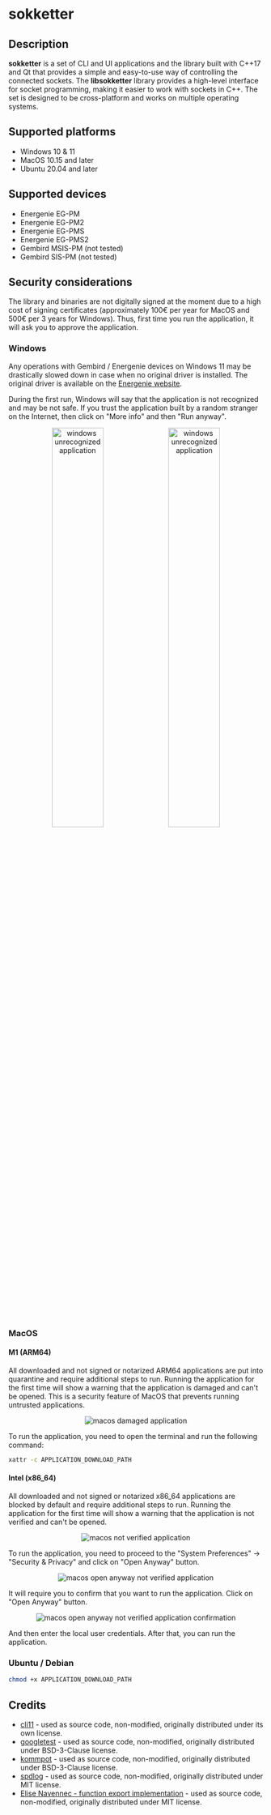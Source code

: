 # sokketter

## Description

**sokketter** is a set of CLI and UI applications and the library built with C++17 and Qt that provides a simple and easy-to-use way of controlling the connected sockets. The **libsokketter** library provides a high-level interface for socket programming, making it easier to work with sockets in C++. The set is designed to be cross-platform and works on multiple operating systems.

## Supported platforms

* Windows 10 & 11
* MacOS 10.15 and later
* Ubuntu 20.04 and later

## Supported devices

* Energenie EG-PM
* Energenie EG-PM2
* Energenie EG-PMS
* Energenie EG-PMS2
* Gembird MSIS-PM (not tested)
* Gembird SIS-PM (not tested)

## Security considerations

The library and binaries are not digitally signed at the moment due to a high cost of signing certificates (approximately 100€ per year for MacOS and 500€ per 3 years for Windows). Thus, first time you run the application, it will ask you to approve the application.

### Windows

Any operations with Gembird / Energenie devices on Windows 11 may be drastically slowed down in case when no original driver is installed.
The original driver is available on the [Energenie website](https://energenie.com/item.aspx?id=7415).

During the first run, Windows will say that the application is not recognized and may be not safe. If you trust the application built by a random stranger on the Internet, then click on "More info" and then "Run anyway".

<p align="center">
<img src="docs/readme-pictures/windows-11-unrecognized-01.png" alt="windows unrecognized application" width="45%"/> <img src="docs/readme-pictures/windows-11-unrecognized-02.png" alt="windows unrecognized application" width="45%"/>
</p>

### MacOS

#### M1 (ARM64)

All downloaded and not signed or notarized ARM64 applications are put into quarantine and require additional steps to run. Running the application for the first time will show a warning that the application is damaged and can't be opened. This is a security feature of MacOS that prevents running untrusted applications.

<p align="center">
<img src="docs/readme-pictures/macos-arm-damaged-app.png" alt="macos damaged application"/>
</p>

To run the application, you need to open the terminal and run the following command:

```bash
xattr -c APPLICATION_DOWNLOAD_PATH
```

#### Intel (x86_64)

All downloaded and not signed or notarized x86_64 applications are blocked by default and require additional steps to run. Running the application for the first time will show a warning that the application is not verified and can't be opened.

<p align="center">
<img src="docs/readme-pictures/macos-intel-not-verified-app.png" alt="macos not verified application"/>
</p>

To run the application, you need to proceed to the "System Preferences" -> "Security & Privacy" and click on "Open Anyway" button.

<p align="center">
<img src="docs/readme-pictures/macos-intel-open-anyway.png" alt="macos open anyway not verified application"/>
</p>

It will require you to confirm that you want to run the application. Click on "Open Anyway" button.

<p align="center">
<img src="docs/readme-pictures/macos-intel-open-anyway-confirmation.png" alt="macos open anyway not verified application confirmation"/>
</p>

And then enter the local user credentials. After that, you can run the application.

### Ubuntu / Debian

```bash
chmod +x APPLICATION_DOWNLOAD_PATH
```

## Credits

* [cli11](https://github.com/CLIUtils/CLI11) - used as source code, non-modified, originally distributed under its own license.
* [googletest](https://github.com/google/googletest) - used as source code, non-modified, originally distributed under BSD-3-Clause license.
* [kommpot](https://github.com/morwy/kommpot) - used as source code, non-modified, originally distributed under BSD-3-Clause license.
* [spdlog](https://github.com/gabime/spdlog) - used as source code, non-modified, originally distributed under MIT license.
* [Elise Navennec - function export implementation](https://atomheartother.github.io/c++/2018/07/12/CPPDynLib.html) - used as source code, non-modified, originally distributed under MIT license.
